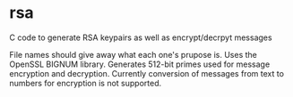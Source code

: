 rsa
===

C code to generate RSA keypairs as well as encrypt/decrpyt messages

File names should give away what each one's prupose is. Uses the OpenSSL BIGNUM library. Generates 512-bit primes used
for message encryption and decryption. Currently conversion of messages from text to numbers for encryption is not
supported. 
